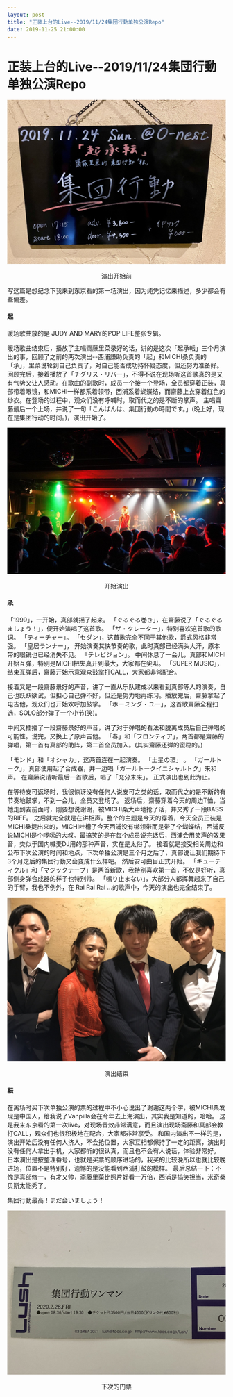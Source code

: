 ```yaml
---
layout: post
title: "正装上台的Live--2019/11/24集団行動单独公演Repo"
date: 2019-11-25 21:00:00
---
```


# 正装上台的Live--2019/11/24集団行動单独公演Repo

![演出开始前](/assets/post/2019-11-25/1.jpg)
<center>演出开始前</center>

写这篇是想纪念下我来到东京看的第一场演出，因为纯凭记忆来描述，多少都会有些偏差。

#### 起

暖场歌曲放的是 JUDY AND MARY的POP LIFE整张专辑。

暖场歌曲结束后，播放了主唱齋藤里菜录好的话，讲的是这次「起承転」三个月演出的事，回顾了之前的两次演出--西浦謙助负责的「起」和MICHI桑负责的「承」，里菜说轮到自己负责了，对自己能否成功持怀疑态度，但还努力准备好。回顾完后，接着播放了「チグリス・リバー」，不得不说在现场听这首歌真的是又有气势又让人感动。在歌曲的副歌时，成员一个接一个登场，全员都穿着正装，真部带着眼镜，和MICHI一样都系着领带，西浦系着蝴蝶结，而齋藤上衣穿着红色的纱衣。在登场的过程中，观众们没有呼喊时，取而代之的是不断的掌声。
主唱齋藤最后一个上场，并说了一句「こんばんは、集団行動の時間です。」(晚上好，现在是集团行动的时间。)，演出开始了。

![开始演出](/assets/post/2019-11-25/2.jpeg)
<center>开始演出</center>

#### 承
「1999」，一开始，真部就摇了起来。
「ぐるぐる巻き」，在齋藤说了「ぐるぐるましょう！」，便开始演唱了这首歌。
「ザ・クレーター」，特别喜欢这首歌的歌词。
「ティーチャー」。
「セダン」，这首歌完全不同于其他歌，爵式风格非常强。
「皇居ランナー」， 开始演奏其快节奏的歌，此时真部已经满头大汗，原本带的眼镜也已经消失不见。
「テレビジョン」。
中间休息了一会儿，真部和MICHI开始互弹，特别是MICHI把失真开到最大，大家都在尖叫。
「SUPER MUSIC」，结束互弹后，齋藤开始示意观众鼓掌打CALL，大家都非常配合。

接着又是一段齋藤录好的声音，讲了一直从乐队建成以来看到真部等人的演奏，自己也跃跃欲试，但担心自己弹不好，但还是努力地再练习。播放完后，齋藤拿起了电吉他，观众们也开始欢呼加鼓掌。
「ホーミング・ユー」，这首歌齋藤全程扫选，SOLO部分弹了一个小节(笑)。

中间又插播了一段齋藤录好的声音，讲了对于弹唱的看法和脱离成员后自己弹唱的可能性。说完，又换上了原声吉他。
「春」和「フロンティア」，两首都是齋藤的弹唱，第一首有真部的助阵，第二首全员加入。(其实齋藤还弹的蛮稳的。)

「モンド」和「オシャカ」，这两首连在一起演奏。
「土星の環」 。
「ガールトーク」，真部使用起了合成器，并一边唱「ガールトークイニシャルトク」来和声。
在齋藤说请听最后一首歌后，唱了「充分未来」。
正式演出也到此为止。

在等待安可返场时，我很惊讶没有任何人说安可之类的话，取而代之的是不断的有节奏地鼓掌，不到一会儿，全员又登场了。
返场后，齋藤穿着今天的周边T恤，当她走到麦前面时，刚要想说谢谢，被MICHI桑大声地抢了话，并又秀了一段BASS的RIFF。
之后就完全就是在讲相声。整个的主题是今天的穿着，今天全员正装是MICHI桑提出来的，MICHI吐槽了今天西浦没有绑领带而是带了个蝴蝶结，西浦反说MICHI是个啰嗦的大叔。最搞笑的是在每个成员说完话后，西浦会用笑声的效果音，类似于国内喊麦DJ用的那种声音，实在是太俗了。
接着就是接受相关周边和公布下次公演的时间和地点，下次单独公演是三个月之后了，真部说让我们期待下3个月之后的集団行動又会变成什么样吧。
然后安可曲目正式开始。
「キューティクル」和「マジックテープ」是两首新歌，我特别喜欢第一首，不仅是好听，真部侧身弹合成器的样子也特别帅。
「鳴り止まない」，大部分人都挥舞起来了自己的手臂，我也不例外，在 Rai Rai Rai ...的歌声中，今天的演出也完全结束了。

![演出结束](/assets/post/2019-11-25/3.jpeg )
<center>演出结束</center>

#### 転
在离场时买下次单独公演的票的过程中不小心说出了谢谢这两个字，被MICHI桑发现是中国人，给我说了Vanpiila会在今年去上海演出，其实我是知道的，哈哈。
这是我来东京看的第一次live，对现场音效非常满意，而且演出现场斋藤和真部会教打CALL，观众们也很积极地在配合，大家都非常享受。
和国内演出不一样的是，演出开始后没有任何人挤人，不会抢位置，大家互相都保持了一定的距离，演出时没有任何人拿出手机，大家都听的很认真，而且也不会有人说话，体验非常好。
日本演出是按整理番号，也就是买票的顺序进场的，我买的比较晚所以也就比较晚进场，位置不是特别好，遗憾的是没能看到西浦打鼓的模样。
最后总结一下：不愧是真部脩一，有才又帅，斋藤里菜比照片好看一万倍，西浦是搞笑担当，米奇桑贝斯太能秀了。

集団行動最高！まだ会いましょう！

![下次的门票](/assets/post/2019-11-25/4.jpg)
<center>下次的门票</center>
